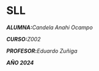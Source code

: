 # SLL

__*ALUMNA:*__*Candela Anahi Ocampo* 

__*CURSO:*__*Z002* 

__*PROFESOR*:__*Eduardo Zuñiga* 

__*AÑO 2024*__


